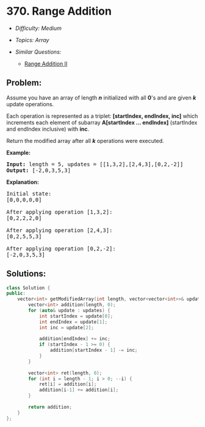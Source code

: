 # 370. Range Addition

* *Difficulty: Medium*

* *Topics: Array*

* *Similar Questions:*

  * [Range Addition II](range-addition-ii.md)

## Problem:

<p>Assume you have an array of length <b><i>n</i></b> initialized with all <b>0</b>&#39;s and are given <b><i>k</i></b> update operations.</p>

<p>Each operation is represented as a triplet: <b>[startIndex, endIndex, inc]</b> which increments each element of subarray <b>A[startIndex ... endIndex]</b> (startIndex and endIndex inclusive) with <b>inc</b>.</p>

<p>Return the modified array after all <b><i>k</i></b> operations were executed.</p>

<p><strong>Example:</strong></p>

<pre>
<strong>Input: </strong>length = <span id="example-input-1-1">5</span>, updates = <span id="example-input-1-2">[[1,3,2],[2,4,3],[0,2,-2]]</span>
<strong>Output: </strong><span id="example-output-1">[-2,0,3,5,3]</span>
</pre>

<p><b>Explanation:</b></p>

<pre>
Initial state:
[0,0,0,0,0]

After applying operation [1,3,2]:
[0,2,2,2,0]

After applying operation [2,4,3]:
[0,2,5,5,3]

After applying operation [0,2,-2]:
[-2,0,3,5,3]
</pre>
## Solutions:

```c++
class Solution {
public:
    vector<int> getModifiedArray(int length, vector<vector<int>>& updates) {
        vector<int> addition(length, 0);
        for (auto& update : updates) {
            int startIndex = update[0];
            int endIndex = update[1];
            int inc = update[2];
            
            addition[endIndex] += inc;
            if (startIndex - 1 >= 0) {
                addition[startIndex - 1] -= inc;
            }
        }
        
        vector<int> ret(length, 0);
        for (int i = length - 1; i > 0; --i) {
            ret[i] = addition[i];
            addition[i-1] += addition[i];
        }
        
        return addition;
    }
};
```
